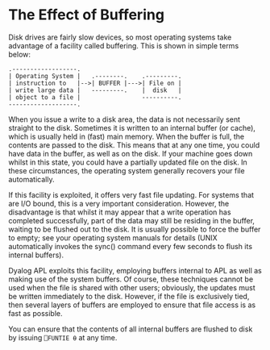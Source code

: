# The Effect of Buffering

Disk drives are fairly slow devices, so most operating systems take advantage of a facility called buffering. This is shown in simple terms below:
```apl
.------------------.
| Operating System |   .--------.    .---------.
| instruction to   |-->| BUFFER |--->| File on |
| write large data |   ---------.    |  disk   |
| object to a file |                 ----------.
-------------------.
```

When you issue a write to a disk area, the data is not necessarily sent straight to the disk. Sometimes it is written to an internal buffer (or cache), which is usually held in (fast) main memory. When the buffer is full, the contents are passed to the disk. This means that at any one time, you could have data in the buffer, as well as on the disk. If your machine goes down whilst in this state, you could have a partially updated file on the disk. In these circumstances, the operating system generally recovers your file automatically.

If this facility is exploited, it offers very fast file updating. For systems that are I/O bound, this is a very important consideration. However, the disadvantage is that whilst it may appear that a write operation has completed successfully, part of the data may still be residing in the buffer, waiting to be flushed out to the disk. It is usually possible to force the buffer to empty; see your operating system manuals for details (UNIX automatically invokes the sync() command every few seconds to flush its internal buffers).

Dyalog APL exploits this facility, employing buffers internal to APL as well as making use of the system buffers. Of course, these techniques cannot be used when the file is shared with other users; obviously, the updates must be written immediately to the disk. However, if the file is exclusively tied, then several layers of buffers are employed to ensure that file access is as fast as possible.

You can ensure that the contents of all internal buffers are flushed to disk by issuing `⎕FUNTIE ⍬` at any time.
